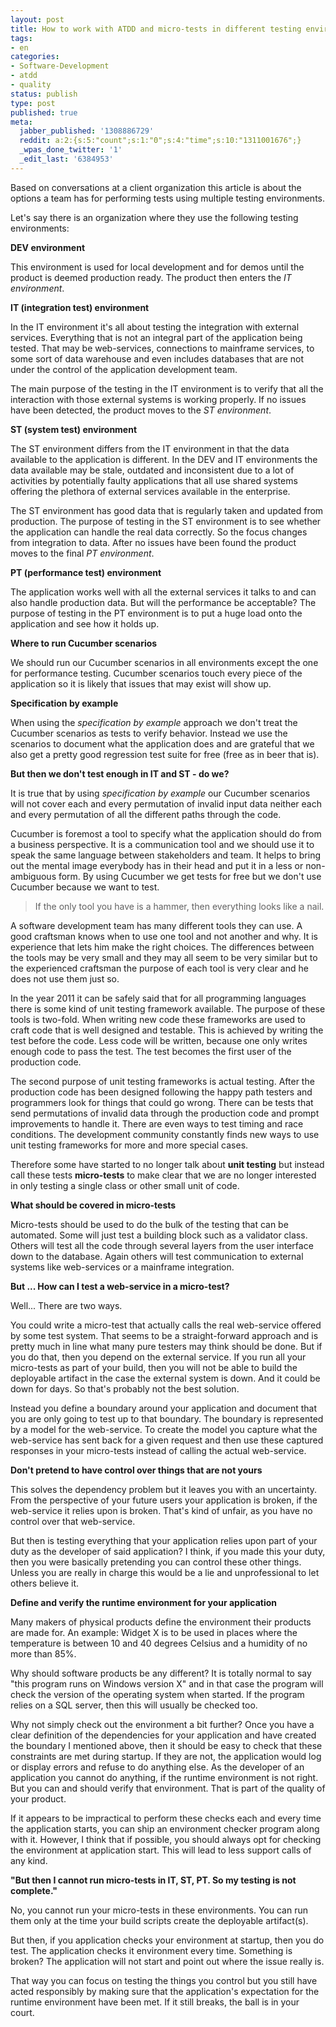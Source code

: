```yaml
---
layout: post
title: How to work with ATDD and micro-tests in different testing environments
tags:
- en
categories:
- Software-Development
- atdd
- quality
status: publish
type: post
published: true
meta:
  jabber_published: '1308886729'
  reddit: a:2:{s:5:"count";s:1:"0";s:4:"time";s:10:"1311001676";}
  _wpas_done_twitter: '1'
  _edit_last: '6384953'
---
```

Based on conversations at a client organization this article is about the options a team has for performing tests using multiple testing environments.

Let's say there is an organization where they use the following testing environments:

<strong>DEV environment</strong>

This environment is used for local development and for demos until the product is deemed production ready. The product then enters the <em>IT environment</em>.

<strong>IT (integration test) environment</strong>

In the IT environment it's all about testing the integration with external services. Everything that is not an integral part of the application being tested. That may be web-services, connections to mainframe services, to some sort of data warehouse and even includes databases that are not under the control of the application development team.

The main purpose of the testing in the IT environment is to verify that all the interaction with those external systems is working properly. If no issues have been detected, the product moves to the <em>ST environment</em>.

<strong>ST (system test) environment</strong>

The ST environment differs from the IT environment in that the data available to the application is different. In the DEV and IT environments the data available may be stale, outdated and inconsistent due to a lot of activities by potentially faulty applications that all use shared systems offering the plethora of external services available in the enterprise.

The ST environment has good data that is regularly taken and updated from production. The purpose of testing in the ST environment is to see whether the application can handle the real data correctly. So the focus changes from integration to data. After no issues have been found the product moves to the final <em>PT environment</em>.

<strong>PT (performance test) environment</strong>

The application works well with all the external services it talks to and can also handle production data. But will the performance be acceptable? The purpose of testing in the PT environment is to put a huge load onto the application and see how it holds up.

<strong>Where to run Cucumber scenarios</strong>

We should run our Cucumber scenarios in all environments except the one for performance testing. Cucumber scenarios touch every piece of the application so it is likely that issues that may exist will show up.

<strong>Specification by example</strong>

When using the <em>specification by example</em> approach we don't treat the Cucumber scenarios as tests to verify behavior. Instead we use the scenarios to document what the application does and are grateful that we also get a pretty good regression test suite for free (free as in beer that is).

<strong>But then we don't test enough in IT and ST - do we?</strong>

It is true that by using <em>specification by example</em> our Cucumber scenarios will not cover each and every permutation of invalid input data neither each and every permutation of all the different paths through the code. 

Cucumber is foremost a tool to specify what the application should do from a business perspective. It is a communication tool and we should use it to speak the same language between stakeholders and team. It helps to bring out the mental image everybody has in their head and put it in a less or non-ambiguous form. By using Cucumber we get tests for free but we don't use Cucumber because we want to test.

<blockquote>
If the only tool you have is a hammer, then everything looks like a nail.
</blockquote>

A software development team has many different tools they can use. A good craftsman knows when to use one tool and not another and why. It is experience that lets him make the right choices. The differences between the tools may be very small and they may all seem to be very similar but to the experienced craftsman the purpose of each tool is very clear and he does not use them just so.

In the year 2011 it can be safely said that for all programming languages there is some kind of unit testing framework available. The purpose of these tools is two-fold. When writing new code these frameworks are used to craft code that is well designed and testable. This is achieved by writing the test before the code. Less code will be written, because one only writes enough code to pass the test. The test becomes the first user of the production code.

The second purpose of unit testing frameworks is actual testing. After the production code has been designed following the happy path testers and programmers look for things that could go wrong. There can be tests that send permutations of invalid data through the production code and prompt improvements to handle it. There are even ways to test timing and race conditions. The development community constantly finds new ways to use unit testing frameworks for more and more special cases.

Therefore some have started to no longer talk about <strong>unit testing</strong> but instead call these tests <strong>micro-tests</strong> to make clear that we are no longer interested in only testing a single class or other small unit of code.

<strong>What should be covered in micro-tests</strong>

Micro-tests should be used to do the bulk of the testing that can be automated. Some will just test a building block such as a validator class. Others will test all the code through several layers from the user interface down to the database. Again others will test communication to external systems like web-services or a mainframe integration.

<strong>But ... How can I test a web-service in a micro-test?</strong>

Well... There are two ways.

You could write a micro-test that actually calls the real web-service offered by some test system. That seems to be a straight-forward approach and is pretty much in line what many pure testers may think should be done. But if you do that, then you depend on the external service. If you run all your micro-tests as part of your build, then you will not be able to build the deployable artifact in the case the external system is down. And it could be down for days. So that's probably not the best solution.

Instead you define a boundary around your application and document that you are only going to test up to that boundary. The boundary is represented by a model for the web-service. To create the model you capture what the web-service has sent back for a given request and then use these captured responses in your micro-tests instead of calling the actual web-service.

<strong>Don't pretend to have control over things that are not yours</strong>

This solves the dependency problem but it leaves you with an uncertainty. From the perspective of your future users your application is broken, if the web-service it relies upon is broken. That's kind of unfair, as you have no control over that web-service.

But then is testing everything that your application relies upon part of your duty as the developer of said application? I think, if you made this your duty, then you were basically pretending you can control these other things. Unless you are really in charge this would be a lie and unprofessional to let others believe it.

<strong>Define and verify the runtime environment for your application</strong>

Many makers of physical products define the environment their products are made for. An example: Widget X is to be used in places where the temperature is between 10 and 40 degrees Celsius and a humidity of no more than 85%.

Why should software products be any different? It is totally normal to say "this program runs on Windows version X" and in that case the program will check the version of the operating system when started. If the program relies on a SQL server, then this will usually be checked too.

Why not simply check out the environment a bit further? Once you have a clear definition of the dependencies for your application and have created the boundary I mentioned above, then it should be easy to check that these constraints are met during startup. If they are not, the application would log or display errors and refuse to do anything else. As the developer of an application you cannot do anything, if the runtime environment is not right. But you can and should verify that environment. That is part of the quality of your product.

If it appears to be impractical to perform these checks each and every time the application starts, you can ship an environment checker program along with it. However, I think that if possible, you should always opt for checking the environment at application start. This will lead to less support calls of any kind.

<strong>"But then I cannot run micro-tests in IT, ST, PT. So my testing is not complete."</strong>

No, you cannot run your micro-tests in these environments. You can run them only at the time your build scripts create the deployable artifact(s).

But then, if you application checks your environment at startup, then you do test. The application checks it environment every time. Something is broken? The application will not start and point out where the issue really is.

That way you can focus on testing the things you control but you still have acted responsibly by making sure that the application's expectation for the runtime environment have been met. If it still breaks, the ball is in your court.
